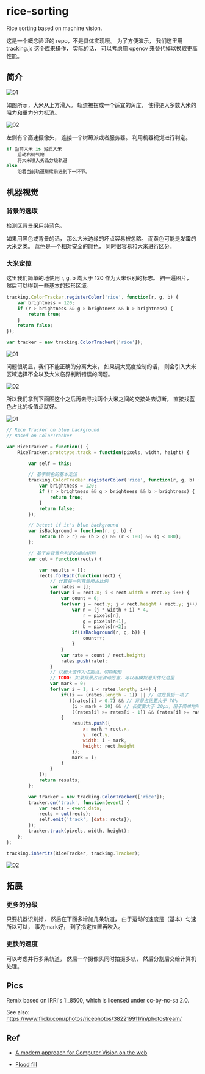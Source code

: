 # rice-sorting

Rice sorting based on machine vision.

这是一个概念验证的 repo，不是具体实现哦。
为了方便演示，
我们这里用 tracking.js 这个库来操作，
实际的话，
可以考虑用 opencv 来替代掉以换取更高性能。

## 简介

![01](screenshot.png)

如图所示，大米从上方滑入。
轨道被摆成一个适宜的角度，
使得绝大多数大米的阻力和重力分力抵消。

![02](screenshot2.png)

左侧有个高速摄像头，
连接一个树莓派或者服务器。
利用机器视觉进行判定。

```coffeescript
if 当前大米 is 劣质大米
    启动右侧气枪
    将大米喷入劣品分级轨道
else
    沿着当前轨道继续前进到下一环节。
```

## 机器视觉

### 背景的选取

检测区背景采用纯蓝色。

如果用黑色或背景的话，
那么大米边缘的坏点容易被忽略。
而黄色可能是发霉的大米之类。
蓝色是一个相对安全的颜色，
同时很容易和大米进行区分。

### 大米定位

这里我们简单的地使用 r, g, b 均大于 120 作为大米识别的标志。
扫一遍图片，
然后可以得到一些基本的矩形区域。

```javascript
tracking.ColorTracker.registerColor('rice', function(r, g, b) {
    var brightness = 120; 
    if (r > brightness && g > brightness && b > brightness) {
        return true;
    }
    return false;
});

var tracker = new tracking.ColorTracker(['rice']);
```

![01](processing/1.jpg)

问题很明显，我们不能正确的分离大米，
如果调大亮度控制的话，
则会引入大米区域选择不全以及大米临界判断错误的问题。

![02](processing/2.jpg)

所以我们拿到下面图这个之后再去寻找两个大米之间的交接处去切断。
直接找蓝色占比的极值点就好。

![01](processing/1.jpg)

```javascript
// Rice Tracker on blue background
// Based on ColorTracker

var RiceTracker = function() {
    RiceTracker.prototype.track = function(pixels, width, height) {

        var self = this;

        // 基于颜色的基本定位
        tracking.ColorTracker.registerColor('rice', function(r, g, b) {
            var brightness = 120;
            if (r > brightness && g > brightness && b > brightness) {
                return true;
            }
            return false;
        });

        // Detect if it's blue background
        var isBackground = function(r, g, b) {
            return (b > r) && (b > g) && (r < 180) && (g < 180);
        };

        // 基于非背景色判定的横向切割
        var cut = function(rects) {

            var results = [];
            rects.forEach(function(rect) {
                // 计算每一列背景所占比例
                var rates = [];
                for(var i = rect.x; i < rect.width + rect.x; i++) {
                    var count = 0;
                    for(var j = rect.y; j < rect.height + rect.y; j++) {
                        var n = (j * width + i) * 4,
                            r = pixels[n],
                            g = pixels[n+1],
                            b = pixels[n+2];
                        if(isBackground(r, g, b)) {
                            count++;
                        }
                    }
                    var rate = count / rect.height;
                    rates.push(rate);
                }
                // 以极大值作为切割点，切割矩形
                // TODO: 如果背景占比波动厉害，可以用模拟退火优化这里
                var mark = 0;
                for(var i = 1; i < rates.length; i++) {
                    if((i == (rates.length - 1)) || // 这是最后一项了
                       ((rates[i] > 0.7) && // 背景占比要大于 70%
                        (i > mark + 20) && // 长度要大于 20px，用于简单地降低波动造成的影响
                        ((rates[i] >= rates[i - 1]) && (rates[i] >= rates[i + 1]))))
                    {
                        results.push({
                            x: mark + rect.x,
                            y: rect.y,
                            width: i - mark,
                            height: rect.height
                        });
                        mark = i;
                    }
                }
            });
            return results;
        };

        var tracker = new tracking.ColorTracker(['rice']);
        tracker.on('track', function(event) {
            var rects = event.data;
            rects = cut(rects);
            self.emit('track', {data: rects});
        });
        tracker.track(pixels, width, height);
    };
};

tracking.inherits(RiceTracker, tracking.Tracker);
```

![02](processing/2.jpg)

## 拓展

### 更多的分级

只要机器识别好，
然后在下面多增加几条轨道，
由于运动的速度是（基本）匀速所以可以，
事先mark好，
到了指定位置再吹入。

### 更快的速度

可以考虑并行多条轨道，
然后一个摄像头同时拍摄多轨，
然后分割后交给计算机处理。

## Pics

Remix based on IRRI's 1!_8500, which is licensed under cc-by-nc-sa 2.0.

See also: https://www.flickr.com/photos/ricephotos/382219911/in/photostream/

## Ref

- [A modern approach for Computer Vision on the web](http://trackingjs.com/)

- [Flood fill](http://zh.wikipedia.org/wiki/Flood_fill)
